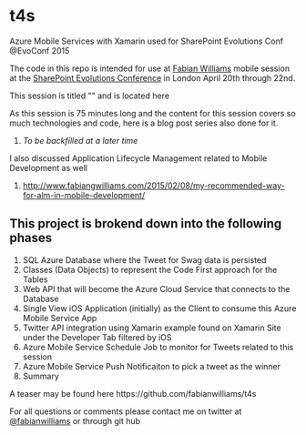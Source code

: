# t4s
Azure Mobile Services with Xamarin used for SharePoint Evolutions Conf @EvoConf 2015


The code in this repo is intended for use at <a href="http://www.sharepointevolutionconference.com/speakers.html#fabianwilliams">Fabian Williams</a> mobile session at the <a href="http://www.sharepointevolutionconference.com/">SharePoint Evolutions Conference</a> in London April 20th through 22nd.

This session is titled "" and is located here

As this session is 75 minutes long and the content for this session covers so much technologies and code, here is a blog post series also done for it.

1. <cite>To be backfilled at a later time</cite>

I also discussed Application Lifecycle Management related to Mobile Development as well

1. http://www.fabiangwilliams.com/2015/02/08/my-recommended-way-for-alm-in-mobile-development/

<h2>This project is brokend down into the following phases</h2>

<ol>
<li>SQL Azure Database where the Tweet for Swag data is persisted</li>
<li>Classes (Data Objects) to represent the Code First approach for the Tables</li>
<li>Web API that will become the Azure Cloud Service that connects to the Database</li>
<li>Single View iOS Application (initially) as the Client to consume this Azure Mobile Service App</li>
<li>Twitter API integration using Xamarin example found on Xamarin Site under the Developer Tab filtered by iOS</li>
<li>Azure Mobile Service Schedule Job to monitor for Tweets related to this session</li>
<li>Azure Mobile Service Push Notificaiton to pick a tweet as the winner</li>
<li>Summary
</ol>

<p> A teaser may be found here https://github.com/fabianwilliams/t4s </p>

For all questions or comments please contact me on twitter at <a href="https://twitter.com/fabianwilliams">@fabianwilliams</a> or through git hub 


